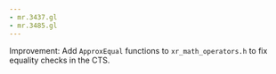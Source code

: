 ```yaml
---
- mr.3437.gl
- mr.3485.gl
---
```

Improvement: Add `ApproxEqual` functions to `xr_math_operators.h` to fix equality checks in the CTS.
